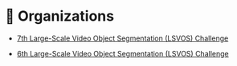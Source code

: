 # 📅 Organizations
- [7th Large-Scale Video Object Segmentation (LSVOS) Challenge](https://lsvos.github.io)

- [6th Large-Scale Video Object Segmentation (LSVOS) Challenge](https://lsvos.github.io)
